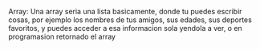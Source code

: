 Array:
Una array seria una lista basicamente, donde tu puedes escribir cosas, por ejemplo los nombres de tus amigos, sus edades, sus deportes favoritos, y puedes acceder
a esa informacion sola yendola a ver, o en programasion retornado el array
